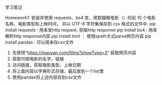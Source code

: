 学习笔记

Homework1:
安装并使用 requests、bs4 库，爬取猫眼电影（）的前 10 个电影名称、电影类型和上映时间，
并以 UTF-8 字符集保存到 csv 格式的文件中.
pip install requests  : 用来发http request, 获取http response
pip install bs4 :  用来解析http response内容
pip install lxml ： 使用xpath方式parse网页内容
pip install pandas : 可以用来存csv文件

1. 先使用"https://maoyan.com/films?showType=3" 获取网页内容
2. 获取10部电影的名字，链接
3. 访问链接，获取电影类型，上映日期
4. 将上面内容以字典形式存储，最后放到一个list里
5. 使用pandas将上述内容存到csv文件